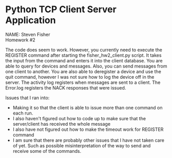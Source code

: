 # Python TCP Client Server Application
NAME: Steven Fisher  
Homework #2

The code does seem to work. However, you currently need to execute the REGISTER
command after starting the fisher_hw2_client.py script. It takes the input
from the command and enters it into the client database. You are able to query
for devices and messages. Also, you can send messages from one client to 
another. You are also able to deregister a device and use the quit command,
however I was not sure how to log the device off in the server. The activity
log registers when messages are sent to a client. The Error.log registers
the NACK responses that were issued.

Issues that I ran into: 
* Making it so that the client is able to issue more than one command on each run.  
* I also haven't figured out how to code up to make sure that the server/client has received the whole message  
* I also have not figured out how to make the timeout work for REGISTER command  
* I am sure that there are probably other issues that I have not taken care of yet. Such as possible misinterpretation of the way to send and receive some of the commands.  
